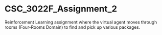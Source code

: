 # CSC_3022F_Assignment_2
Reinforcement Learning assignment where the virtual agent moves through rooms (Four-Rooms Domain) to find and pick up various packages.
